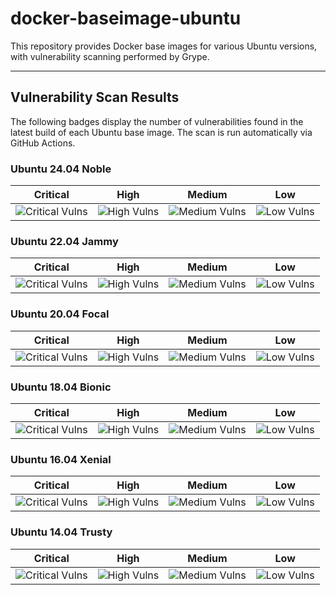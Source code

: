 # docker-baseimage-ubuntu

This repository provides Docker base images for various Ubuntu versions, with vulnerability scanning performed by Grype.

---

## Vulnerability Scan Results

The following badges display the number of vulnerabilities found in the latest build of each Ubuntu base image. The scan is run automatically via GitHub Actions.

### Ubuntu 24.04 Noble

| Critical | High | Medium | Low |
|:---:|:---:|:---:|:---:|
| ![Critical Vulns](https://img.shields.io/badge/0-brightgreen.svg) | ![High Vulns](https://img.shields.io/badge/0-brightgreen.svg) | ![Medium Vulns](https://img.shields.io/badge/0-brightgreen.svg) | ![Low Vulns](https://img.shields.io/badge/0-brightgreen.svg) |

### Ubuntu 22.04 Jammy

| Critical | High | Medium | Low |
|:---:|:---:|:---:|:---:|
| ![Critical Vulns](https://img.shields.io/badge/0-brightgreen.svg) | ![High Vulns](https://img.shields.io/badge/0-brightgreen.svg) | ![Medium Vulns](https://img.shields.io/badge/0-brightgreen.svg) | ![Low Vulns](https://img.shields.io/badge/0-brightgreen.svg) |

### Ubuntu 20.04 Focal

| Critical | High | Medium | Low |
|:---:|:---:|:---:|:---:|
| ![Critical Vulns](https://img.shields.io/badge/0-brightgreen.svg) | ![High Vulns](https://img.shields.io/badge/0-brightgreen.svg) | ![Medium Vulns](https://img.shields.io/badge/0-brightgreen.svg) | ![Low Vulns](https://img.shields.io/badge/0-brightgreen.svg) |

### Ubuntu 18.04 Bionic

| Critical | High | Medium | Low |
|:---:|:---:|:---:|:---:|
| ![Critical Vulns](https://img.shields.io/badge/0-brightgreen.svg) | ![High Vulns](https://img.shields.io/badge/0-brightgreen.svg) | ![Medium Vulns](https://img.shields.io/badge/0-brightgreen.svg) | ![Low Vulns](https://img.shields.io/badge/0-brightgreen.svg) |

### Ubuntu 16.04 Xenial

| Critical | High | Medium | Low |
|:---:|:---:|:---:|:---:|
| ![Critical Vulns](https://img.shields.io/badge/0-brightgreen.svg) | ![High Vulns](https://img.shields.io/badge/0-brightgreen.svg) | ![Medium Vulns](https://img.shields.io/badge/0-brightgreen.svg) | ![Low Vulns](https://img.shields.io/badge/0-brightgreen.svg) |

### Ubuntu 14.04 Trusty

| Critical | High | Medium | Low |
|:---:|:---:|:---:|:---:|
| ![Critical Vulns](https://img.shields.io/badge/0-brightgreen.svg) | ![High Vulns](https://img.shields.io/badge/0-brightgreen.svg) | ![Medium Vulns](https://img.shields.io/badge/0-brightgreen.svg) | ![Low Vulns](https://img.shields.io/badge/0-brightgreen.svg) |
